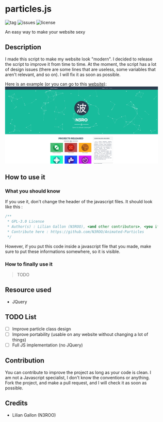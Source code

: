 # particles.js
![tag](https://img.shields.io/github/tag/n3roo/nero-engine.svg) ![issues](https://img.shields.io/github/issues/n3roo/nero-engine.svg) ![license](https://img.shields.io/github/license/n3roo/nero-engine.svg)

An easy way to make your website sexy

## Description

I made this script to make my website look "modern". I decided to release the script to improve it from time to time. 
At the moment, the script has a lot of design issues (there are some lines that are useless, some variables that aren't relevant, and so on). I will fix it as soon as possible.

Here is an example (or you can go to this [website](https://n3roo.github.io/)):
![Example](git/example.png)

## How to use it

### What you should know

If you use it, don't change the header of the javascript files. It should look like this :
```javascript
/**
 * GPL-3.0 License
 * Author(s) : Lilian Gallon (N3ROO), <and other contributors>, <you if you changed anything>
 * Contribute here : https://github.com/N3ROO/Animated-Particles
 */
```
However, if you put this code inside a javascript file that you made, make sure to put these informations somewhere, so it is visible.

### How to finally use it

> TODO

## Resource used

- JQuery

## TODO List

- [ ] Improve particle class design
- [ ] Improve portability (usable on any website without changing a lot of things)
- [ ] Full JS implementation (no JQuery)

## Contribution

You can contribute to improve the project as long as your code is clean. I am not a Javascript specialist, I don't know the conventions or anything. Fork the project, and make a pull request, and I will check it as soon as possible.

## Credits

- Lilian Gallon (N3ROO)
